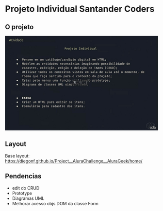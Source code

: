 # Projeto Individual Santander Coders

## O projeto
<img src="./projeto_individual.jpeg" width=600/>

## Layout
Base layout: https://diegonf.github.io/Project__AluraChallenge__AluraGeek/home/

## Pendencias
* edit do CRUD
* Prototype
* Diagramas UML
* Melhorar acesso objs DOM da classe Form